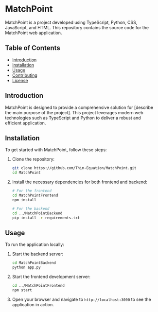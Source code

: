 # MatchPoint

MatchPoint is a project developed using TypeScript, Python, CSS, JavaScript, and HTML. This repository contains the source code for the MatchPoint web application.

## Table of Contents
- [Introduction](#introduction)
- [Installation](#installation)
- [Usage](#usage)
- [Contributing](#contributing)
- [License](#license)

## Introduction
MatchPoint is designed to provide a comprehensive solution for [describe the main purpose of the project]. This project leverages modern web technologies such as TypeScript and Python to deliver a robust and efficient application.

## Installation
To get started with MatchPoint, follow these steps:

1. Clone the repository:
   ```sh
   git clone https://github.com/Thin-Equation/MatchPoint.git
   cd MatchPoint
   ```

2. Install the necessary dependencies for both frontend and backend:
   ```sh
   # For the frontend
   cd MatchPointFrontend
   npm install

   # For the backend
   cd ../MatchPointBackend
   pip install -r requirements.txt
   ```

## Usage
To run the application locally:

1. Start the backend server:
   ```sh
   cd MatchPointBackend
   python app.py
   ```

2. Start the frontend development server:
   ```sh
   cd ../MatchPointFrontend
   npm start
   ```

3. Open your browser and navigate to `http://localhost:3000` to see the application in action.
